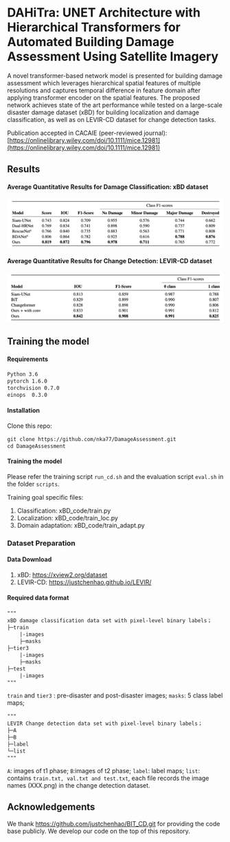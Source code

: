 # DAHiTra: UNET Architecture with Hierarchical Transformers for Automated Building Damage Assessment Using Satellite Imagery

A novel transformer-based network model is presented for building damage assessment which leverages hierarchical spatial features of multiple resolutions and captures temporal difference in feature domain after applying transformer encoder
on the spatial features. The proposed network achieves state of the art performance while tested on a large-scale disaster damage dataset (xBD) for building localization and damage classification, as well as on LEVIR-CD dataset for change detection
tasks.

Publication accepted in CACAIE (peer-reviewed journal): [https://onlinelibrary.wiley.com/doi/10.1111/mice.12981](https://onlinelibrary.wiley.com/doi/10.1111/mice.12981)

## Results

#### Average Quantitative Results for Damage Classification: xBD dataset
![alt text](report/xBD_results.png)

#### Average Quantitative Results for Change Detection: LEVIR-CD dataset
![alt text](report/LEVIR_results.png)


## Training the model

#### Requirements
```
Python 3.6
pytorch 1.6.0
torchvision 0.7.0
einops  0.3.0
```

#### Installation

Clone this repo:
```shell
git clone https://github.com/nka77/DamageAssessment.git
cd DamageAssessment
```

#### Training the model
Please refer the training script `run_cd.sh` and the evaluation script `eval.sh` in the folder `scripts`. 

Training goal specific files:
1. Classification: xBD_code/train.py
2. Localization: xBD_code/train_loc.py
3. Domain adaptation: xBD_code/train_adapt.py

### Dataset Preparation

#### Data Download 

1. xBD: https://xview2.org/dataset
2. LEVIR-CD: https://justchenhao.github.io/LEVIR/

#### Required data format
```
"""
xBD damage classification data set with pixel-level binary labels；
├─train
    |-images
    ├─masks
├─tier3
    |-images
    ├─masks
├─test
    |-images
"""
```
`train` and `tier3` : pre-disaster and post-disaster images;
`masks`: 5 class label maps;
```
"""
LEVIR Change detection data set with pixel-level binary labels；
├─A
├─B
├─label
└─list
"""
```
`A`: images of t1 phase;
`B`:images of t2 phase;
`label`: label maps;
`list`: contains `train.txt, val.txt and test.txt`, each file records the image names (XXX.png) in the change detection dataset.


## Acknowledgements

We thank https://github.com/justchenhao/BIT_CD.git for providing the code base publicly. We develop our code on the top of this repository.
